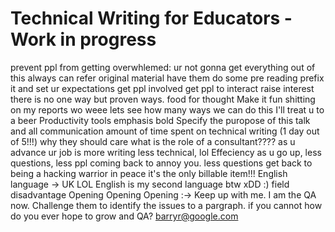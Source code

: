 # Technical Writing for Educators - Work in progress
prevent ppl from getting overwhlemed:
ur not gonna get everything out of this
always can refer original material
have them do some pre reading
prefix it and set ur expectations
get ppl involved
get ppl to interact
raise interest
there is no one way but proven ways. food for thought
Make it fun shitting on my reports wo weee
lets see how many ways we can do this
I'll treat u to a beer
Productivity tools
emphasis bold
Specify the puropose of this talk and all communication
amount of time spent on technical writing (1 day out of 5!!!)
why they should care
what is the role of a consultant????
as u advance ur job is more writing less technical, lol
Effeciency as u go up, less questions, less ppl coming back to annoy you.
less questions get back to being a hacking warrior in peace
it's the only billable item!!!
English language -> UK LOL
English is my second language btw xDD :) field disadvantage
Opening Opening Opening :-> 
Keep up with me. I am the QA now. Challenge them to identify the issues to a pargraph. if you cannot how do you ever hope to grow and QA?
barryr@google.com
